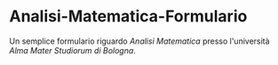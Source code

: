 # Analisi-Matematica-Formulario

Un semplice formulario riguardo _Analisi Matematica_ presso l'università _Alma Mater Studiorum di Bologna_.

